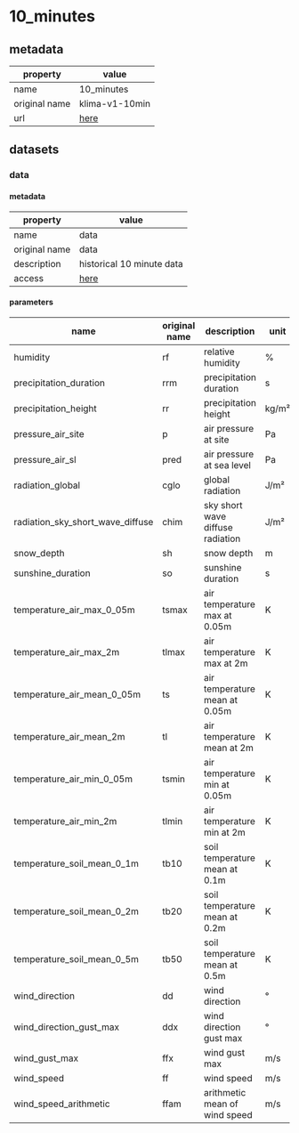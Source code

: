 # 10_minutes

## metadata

| property      | value                                                      |
|---------------|------------------------------------------------------------|
| name          | 10_minutes                                                 |
| original name | klima-v1-10min                                             |
| url           | [here](https://data.hub.zamg.ac.at/dataset/klima-v1-10min) |

## datasets

### data

#### metadata

| property      | value                                                      |
|---------------|------------------------------------------------------------|
| name          | data                                                       |
| original name | data                                                       |
| description   | historical 10 minute data                                  |
| access        | [here](https://data.hub.zamg.ac.at/dataset/klima-v1-10min) |

#### parameters

| name                             | original name | description                      | unit  | original unit | constraints |
|----------------------------------|---------------|----------------------------------|-------|---------------|-------------|
| humidity                         | rf            | relative humidity                | %     | %             | >=0,<=100   |
| precipitation_duration           | rrm           | precipitation duration           | s     | min           | >=0         |
| precipitation_height             | rr            | precipitation height             | kg/m² | mm            | >=0         |
| pressure_air_site                | p             | air pressure at site             | Pa    | hPa           | >=0         |
| pressure_air_sl                  | pred          | air pressure at sea level        | Pa    | hPa           | >=0         |
| radiation_global                 | cglo          | global radiation                 | J/m²  | J/cm²         | >=0         |
| radiation_sky_short_wave_diffuse | chim          | sky short wave diffuse radiation | J/m²  | J/cm²         | >=0         |
| snow_depth                       | sh            | snow depth                       | m     | cm            | >=0         |
| sunshine_duration                | so            | sunshine duration                | s     | s             | >=0         |
| temperature_air_max_0_05m        | tsmax         | air temperature max at 0.05m     | K     | °C            | -           |
| temperature_air_max_2m           | tlmax         | air temperature max at 2m        | K     | °C            | -           |
| temperature_air_mean_0_05m       | ts            | air temperature mean at 0.05m    | K     | °C            | -           |
| temperature_air_mean_2m          | tl            | air temperature mean at 2m       | K     | °C            | -           |
| temperature_air_min_0_05m        | tsmin         | air temperature min at 0.05m     | K     | °C            | -           |
| temperature_air_min_2m           | tlmin         | air temperature min at 2m        | K     | °C            | -           |
| temperature_soil_mean_0_1m       | tb10          | soil temperature mean at 0.1m    | K     | °C            | -           |
| temperature_soil_mean_0_2m       | tb20          | soil temperature mean at 0.2m    | K     | °C            | -           |
| temperature_soil_mean_0_5m       | tb50          | soil temperature mean at 0.5m    | K     | °C            | -           |
| wind_direction                   | dd            | wind direction                   | °     | °             | >=0,<=360   |
| wind_direction_gust_max          | ddx           | wind direction gust max          | °     | °             | >=0,<=360   |
| wind_gust_max                    | ffx           | wind gust max                    | m/s   | m/s           | >=0         |
| wind_speed                       | ff            | wind speed                       | m/s   | m/s           | >=0         |
| wind_speed_arithmetic            | ffam          | arithmetic mean of wind speed    | m/s   | m/s           | >=0         |
